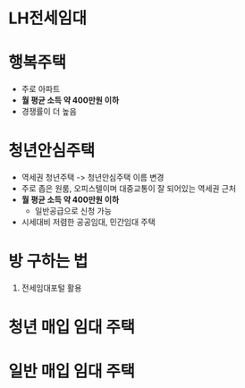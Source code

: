 # LH전세임대

# 행복주택
- 주로 아파트
- **월 평균 소득 약 400만원 이하**
- 경쟁률이 더 높음

# 청년안심주택
- 역세권 청년주택 -> 청년안심주택 이름 변경
- 주로 좁은 원룸, 오피스텔이며 대중교통이 잘 되어있는 역세권 근처
- **월 평균 소득 약 400만원 이하**
	- 일반공급으로 신청 가능
- 시세대비 저렴한 공공임대, 민간임대 주택
# 방 구하는 법
1. 전세임대포털 활용


# 청년 매입 임대 주택
# 일반 매입 임대 주택

